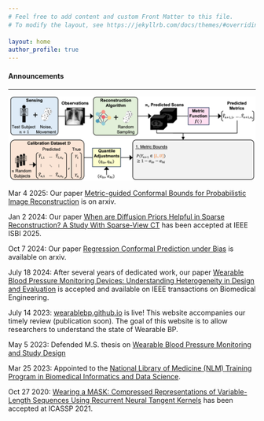 ```yaml
---
# Feel free to add content and custom Front Matter to this file.
# To modify the layout, see https://jekyllrb.com/docs/themes/#overriding-theme-defaults

layout: home
author_profile: true
---
```


<html>
  <head>
    <meta name="google-site-verification" content="ymJmG_J8zZOxI0rAZI361thPVXK4AqcdPoFBJFBd_1Y" />
  </head>
</html>

<h4>Announcements </h4>

----

![metric guided overview fig](./images/metric_guidance_overview_fig.png)

Mar 4 2025: Our paper [Metric-guided Conformal Bounds for Probabilistic Image Reconstruction](https://arxiv.org/abs/2404.15274) is on arxiv.

Jan 2 2024: Our paper [When are Diffusion Priors Helpful in Sparse Reconstruction? A Study With Sparse-View CT](./assets/halluphase_downstream_ct.pdf) has been accepted at IEEE ISBI 2025.

Oct 7 2024: Our paper [Regression Conformal Prediction under Bias](https://arxiv.org/abs/2410.05263) is available on arxiv.

July 18 2024: After several years of dedicated work, our paper [Wearable Blood Pressure Monitoring Devices: Understanding Heterogeneity in Design and Evaluation](https://ieeexplore.ieee.org/document/10623798) is accepted and available on IEEE transactions on Biomedical Engineering.

July 14 2023: [wearablebp.github.io](https://wearablebp.github.io) is live! This website accompanies our timely review (publication soon). The goal of this website is to allow researchers to understand the state of Wearable BP.

May 5 2023: Defended M.S. thesis on [Wearable Blood Pressure Monitoring and Study Design](https://repository.rice.edu/items/dc23828a-80aa-41b9-95c9-554ddf6bea96)

Mar 25 2023: Appointed to the [National Library of Medicine (NLM) Training Program in Biomedical Informatics and Data Science](https://www.gulfcoastconsortia.org/home/training/bmi-nlm/#1556808353573-bb3f1459-2252).

Oct 27 2020: [Wearing a MASK: Compressed Representations of Variable-Length Sequences Using Recurrent Neural Tangent Kernels](https://arxiv.org/pdf/2010.13975.pdf) has been accepted at ICASSP 2021.
